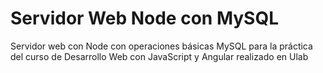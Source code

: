 # Servidor Web Node con MySQL

Servidor web con Node con operaciones básicas MySQL para la práctica del curso de Desarrollo Web con JavaScript y Angular realizado en Ulab
